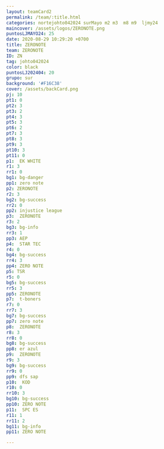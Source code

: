 ```yaml
---
layout: teamCard2
permalink: /team/:title.html
categories: nortejohto042024 surMayo m2 m3  m8 m9  ljmy24
maincover: /assets/logos/ZERONOTE.png
puntosLJMAYO24: 25
date: 2020-08-29 10:29:20 +0700
title: ZERONOTE
team: ZERONOTE
ID: ZN
tag: johto042024
color: black
puntosLJ202404: 20
grupo: sur
background: '#F16C38'
cover: /assets/backCard.png
pj: 10
pt1: 0
pt2: 3
pt3: 2
pt4: 3
pt5: 3
pt6: 2
pt7: 3
pt8: 3
pt9: 3
pt10: 3
pt11: 0
p1:  EK WHITE
r1: 3
rr1: 0 
bg1: bg-danger
pp1: zero note
p2: ZERONOTE
r2: 3
bg2: bg-success
rr2: 0
pp2: injustice league
p3:  ZERONOTE
r3: 2
bg3: bg-info
rr3: 1
pp3: AEP
p4:  STAR TEC
r4: 0
bg4: bg-success
rr4: 3
pp4: ZERO NOTE
p5: TSR
r5: 0
bg5: bg-success
rr5: 3
pp5: ZERONOTE
p7:  t-boners
r7: 0
rr7: 3
bg7: bg-success
pp7: zero note
p8:  ZERONOTE
r8: 3
rr8: 0
bg8: bg-success
pp8: er azul
p9:  ZERONOTE
r9: 3
bg9: bg-success
rr9: 0
pp9: dfs sap
p10:  KOD
r10: 0
rr10: 3
bg10: bg-success
pp10: ZERO NOTE
p11:  SPC ES
r11: 1
rr11: 2
bg11: bg-info
pp11: ZERO NOTE

---
```



